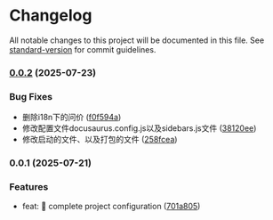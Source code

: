 # Changelog

All notable changes to this project will be documented in this file. See [standard-version](https://github.com/conventional-changelog/standard-version) for commit guidelines.

### [0.0.2](https://github.com/upack-team/upack-docs/compare/v0.0.1...v0.0.2) (2025-07-23)


### Bug Fixes

* 删除i18n下的问价 ([f0f594a](https://github.com/upack-team/upack-docs/commit/f0f594af4939eecfd25e421a12abedf40313a318))
* 修改配置文件docusaurus.config.js以及sidebars.js文件 ([38120ee](https://github.com/upack-team/upack-docs/commit/38120ee91042f07dbeb2f8a033d4557d19cb73b2))
* 修改启动的文件、以及打包的文件 ([258fcea](https://github.com/upack-team/upack-docs/commit/258fcea4c4acb9356711e44741b676e0eaced2e4))

### 0.0.1 (2025-07-21)


### Features

* feat: 🚀 complete project configuration ([701a805](https://github.com/upack-team/Project-Instructions/commit/701a805ed9278723839ac82bfa31b71e4fbbb8a4))
